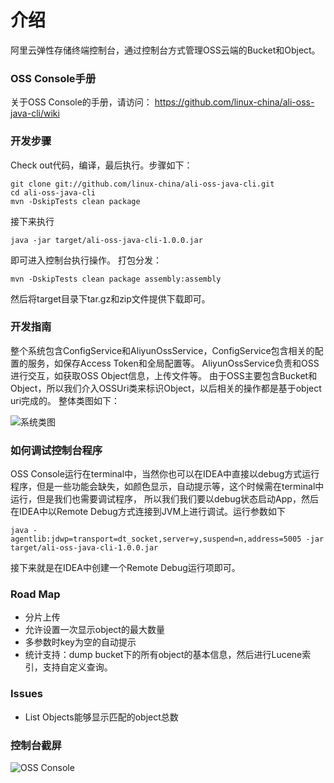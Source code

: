 介绍
====================================
阿里云弹性存储终端控制台，通过控制台方式管理OSS云端的Bucket和Object。


### OSS Console手册
关于OSS Console的手册，请访问： https://github.com/linux-china/ali-oss-java-cli/wiki

### 开发步骤
Check out代码，编译，最后执行。步骤如下：

    git clone git://github.com/linux-china/ali-oss-java-cli.git
    cd ali-oss-java-cli
    mvn -DskipTests clean package

接下来执行

    java -jar target/ali-oss-java-cli-1.0.0.jar
即可进入控制台执行操作。
打包分发：

    mvn -DskipTests clean package assembly:assembly
然后将target目录下tar.gz和zip文件提供下载即可。

### 开发指南
整个系统包含ConfigService和AliyunOssService，ConfigService包含相关的配置的服务，如保存Access Token和全局配置等。
AliyunOssService负责和OSS进行交互，如获取OSS Object信息，上传文件等。
由于OSS主要包含Bucket和Object，所以我们介入OSSUri类来标识Object，以后相关的操作都是基于object uri完成的。
整体类图如下：

![系统类图](https://github.com/linux-china/ali-oss-java-cli/wiki/assets/img/ali-oss-java-cli-class-diagram.png)

### 如何调试控制台程序
OSS Console运行在terminal中，当然你也可以在IDEA中直接以debug方式运行程序，但是一些功能会缺失，如颜色显示，自动提示等，这个时候需在terminal中运行，但是我们也需要调试程序，
所以我们我们要以debug状态启动App，然后在IDEA中以Remote Debug方式连接到JVM上进行调试。运行参数如下

    java -agentlib:jdwp=transport=dt_socket,server=y,suspend=n,address=5005 -jar target/ali-oss-java-cli-1.0.0.jar
接下来就是在IDEA中创建一个Remote Debug运行项即可。

### Road Map

* 分片上传
* 允许设置一次显示object的最大数量
* 多参数时key为空的自动提示
* 统计支持：dump bucket下的所有object的基本信息，然后进行Lucene索引，支持自定义查询。

### Issues

* List Objects能够显示匹配的object总数

### 控制台截屏
![OSS Console](https://github.com/linux-china/ali-oss-java-cli/wiki/assets/img/console_shot.png)


